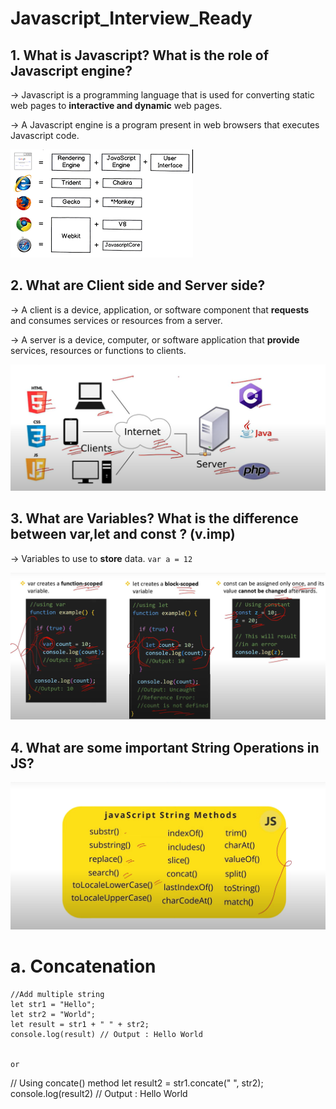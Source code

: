 # Javascript_Interview_Ready

## 1. What is Javascript? What is the role of Javascript engine?
-> Javascript is a programming language that is used for converting static web pages to __interactive and dynamic__ web pages.

-> A Javascript engine is a program present in web browsers that executes Javascript code.

![alt text](assets/images/js_engine.png)


## 2. What are Client side and Server side? 
-> A client is a device, application, or software component that __requests__ and consumes services or resources from a server.

-> A server is a device, computer, or software application that __provide__  services, resources or functions to clients.  

![alt text](assets/images/client_server.png)

## 3. What are Variables? What is the difference between var,let and const ? (v.imp)
-> Variables to use to __store__ data.
`` var a = 12 ``

![alt text](assets/images/var_let_const.png)

## 4. What are some important String Operations in JS?

![alt text](assets/images/string_operations.png)

# a. Concatenation

```
//Add multiple string 
let str1 = "Hello";
let str2 = "World";
let result = str1 + " " + str2;
console.log(result) // Output : Hello World


or 

```
// Using concate() method
let result2 = str1.concate(" ", str2);
console.log(result2) // Output : Hello World

